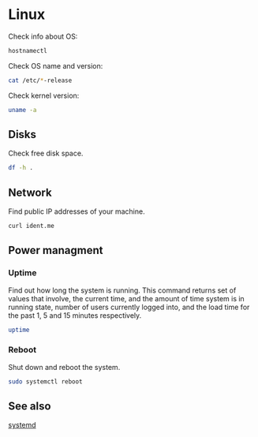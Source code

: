 # Linux

Check info about OS:

```sh
hostnamectl
```

Check OS name and version:

```sh
cat /etc/*-release
```

Check kernel version:

```sh
uname -a
```

## Disks

Check free disk space.

```sh
df -h .
```

## Network

Find public IP addresses of your machine.

```sh
curl ident.me
```

## Power managment

### Uptime

Find out how long the system is running. This command returns set of values that involve, the current time, and the amount of time system is in running state, number of users currently logged into, and the load time for the past 1, 5 and 15 minutes respectively.

```sh
uptime
```

### Reboot

Shut down and reboot the system.

```sh
sudo systemctl reboot
```

## See also

[systemd](https://wiki.archlinux.org/index.php/systemd)
